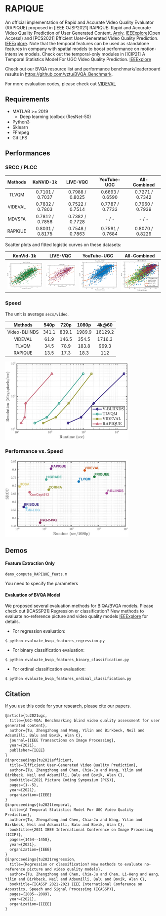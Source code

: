 # RAPIQUE
An official implementation of Rapid and Accurate Video Quality Evaluator (RAPIQUE) proposed in [IEEE OJSP2021] RAPIQUE: Rapid and Accurate Video Quality Prediction of User Generated Content. [Arxiv](https://arxiv.org/abs/2101.10955). [IEEExplore](https://ieeexplore.ieee.org/document/9463703)(Open Access!) and [PCS2021] Efficient User-Generated Video Quality Prediction. [IEEExplore](https://ieeexplore.ieee.org/abstract/document/9477483). Note that the temporal features can be used as standalone features in company with spatial models to boost performance on motion-intensive models. Check out the temporal-only modules in [ICIP21] A Temporal Statistics Model For UGC Video Quality Prediction. [IEEExplore](https://ieeexplore.ieee.org/abstract/document/9506669)

Check out our BVQA resource list and performance benchmark/leaderboard results in https://github.com/vztu/BVQA_Benchmark.

For more evaluation codes, please check out [VIDEVAL](https://github.com/vztu/VIDEVAL)

## Requirements

- MATLAB >= 2019
  - Deep learning toolbox (ResNet-50)
- Python3
- Sklearn
- FFmpeg
- Git LFS

## Performances

### SRCC / PLCC

|    Methods   | KoNViD-1k | LIVE-VQC             | YouTube-UGC         | All-Combined |
|:------------:|:---------------------:|:--------------------:|:-------------------:|:------------:|
| TLVQM        | 0.7101 / 0.7037 | 0.7988 / 0.8025  | 0.6693 / 0.6590 | 0.7271 / 0.7342  |
| VIDEVAL      | 0.7832 / 0.7803 | 0.7522 / 0.7514  | 0.7787 / 0.7733 | 0.7960 / 0.7939  |
| MDVSFA       | 0.7812 / 0.7856 | 0.7382 / 0.7728  |  - / - | - / - |
| RAPIQUE      | 0.8031 / 0.8175 | 0.7548 / 0.7863  | 0.7591 / 0.7684 | 0.8070 / 0.8229 |

Scatter plots and fitted logistic curves on these datasets:


| KonVid-1k             |  LIVE-VQC  | YouTube-UGC | All-Combined |
|:-------------------------:|:-------------------------:|:-------:|:-------:|
|![](https://github.com/vztu/RAPIQUE/blob/main/figures/KONVID_1K_kfCV_corr.png)  |  ![](https://github.com/vztu/RAPIQUE/blob/main/figures/LIVE_VQC_kfCV_corr.png) | ![](https://github.com/vztu/RAPIQUE/blob/main/figures/YOUTUBE_UGC_kfCV_corr.png) | ![](https://github.com/vztu/RAPIQUE/blob/main/figures/ALL_COMBINED_kfCV_corr.png)


### Speed

The unit is average `secs/video`. 

|    Methods   |  540p | 720p | 1080p | 4k@60  |
|:-----------:|:----:|:----:|:------:|:--------:|
| Video-BLIINDS | 341.1 | 839.1 | 1989.9 | 16129.2 |
| VIDEVAL      |   61.9   |  146.5   |  354.5   | 1716.3  |
| TLVQM        | 34.5  | 78.9 | 183.8 | 969.3 |
| RAPIQUE      | 13.5 | 17.3 | 18.3 | 112 |

<p float="left">
  <img src="https://github.com/vztu/RAPIQUE/blob/main/figures/speed_scales.jpg" width="400" />
</p>

### Performance vs. Speed

<p float="left">
  <img src="https://github.com/vztu/RAPIQUE/blob/main/figures/perf_n_speed.jpg" width="400" />
</p>

## Demos

#### Feature Extraction Only

```
demo_compute_RAPIQUE_feats.m
```
You need to specify the parameters

#### Evaluation of BVQA Model

We proposed several evaluation methods for BIQA/BVQA models. Please check out [ICASSP21] Regression or classification? New methods to evaluate no-reference picture and video quality models [IEEExplore](https://ieeexplore.ieee.org/abstract/document/9414232/) for details.

* For regression evaluation:
```
$ python evaluate_bvqa_features_regression.py
```

* For binary classification evaluation:
```
$ python evaluate_bvqa_features_binary_classification.py
```

* For ordinal classification evaluation:
```
$ python evaluate_bvqa_features_ordinal_classification.py
```

## Citation

If you use this code for your research, please cite our papers.

```
@article{tu2021ugc,
  title={UGC-VQA: Benchmarking blind video quality assessment for user generated content},
  author={Tu, Zhengzhong and Wang, Yilin and Birkbeck, Neil and Adsumilli, Balu and Bovik, Alan C},
  journal={IEEE Transactions on Image Processing},
  year={2021},
  publisher={IEEE}
}
@inproceedings{tu2021efficient,
  title={Efficient User-Generated Video Quality Prediction},
  author={Tu, Zhengzhong and Chen, Chia-Ju and Wang, Yilin and Birkbeck, Neil and Adsumilli, Balu and Bovik, Alan C},
  booktitle={2021 Picture Coding Symposium (PCS)},
  pages={1--5},
  year={2021},
  organization={IEEE}
}
@inproceedings{tu2021temporal,
  title={A Temporal Statistics Model For UGC Video Quality Prediction},
  author={Tu, Zhengzhong and Chen, Chia-Ju and Wang, Yilin and Birkbeck, Neil and Adsumilli, Balu and Bovik, Alan C},
  booktitle={2021 IEEE International Conference on Image Processing (ICIP)},
  pages={1454--1458},
  year={2021},
  organization={IEEE}
}
@inproceedings{tu2021regression,
  title={Regression or classification? New methods to evaluate no-reference picture and video quality models},
  author={Tu, Zhengzhong and Chen, Chia-Ju and Chen, Li-Heng and Wang, Yilin and Birkbeck, Neil and Adsumilli, Balu and Bovik, Alan C},
  booktitle={ICASSP 2021-2021 IEEE International Conference on Acoustics, Speech and Signal Processing (ICASSP)},
  pages={2085--2089},
  year={2021},
  organization={IEEE}
}

```


